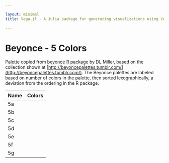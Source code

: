```yaml
---

layout: minimal
title: Vega.jl - A Julia package for generating visualizations using Vega

---
```


# Beyonce - 5 Colors

[Palette](https://gist.github.com/dill/fb75131e618c52564fc9) copied from [beyonce R package](https://github.com/dill/beyonce) by DL Miller, based on the collection shown at [http://beyoncepalettes.tumblr.com/](http://beyoncepalettes.tumblr.com/). The Beyonce palettes are labeled based on number of colors in the palette, then sorted lexographically, a deviation from the ordering in the R package.

<table>
  <thead>
    <tr>
      <th>Name</th>
      <th>Colors</th>
    </tr>
  </thead>
  <tbody>
    <tr>
      <td>5a</td>
      <td><div id="b5a"></div></td>
    </tr>
    <tr>
      <td>5b</td>
      <td><div id="b5b"></div></td>
    </tr>
    <tr>
      <td>5c</td>
      <td><div id="b5c"></div></td>
    </tr>
     <tr>
      <td>5d</td>
      <td><div id="b5d"></div></td>
    </tr>
     <tr>
      <td>5e</td>
      <td><div id="b5e"></div></td>
    </tr>
    <tr>
      <td>5f</td>
      <td><div id="b5f"></div></td>
    </tr>
     <tr>
      <td>5g</td>
      <td><div id="b5g"></div></td>
    </tr>
  </tbody>
</table>

<div>
      <script type="text/javascript">

      // parse a spec and create a visualization view
      function parse(divid, palette) {

        spec = colorchip(palette[divid], 50, 400)
        vg.parse.spec(spec, function(chart) { chart({el:"#" + divid}).update(); });
      }

      var bey;
      $.getJSON("http://randyzwitch.github.io/NoveltyColors.jl/javascripts/beyonce.json", function(json) {
          bey = json;
      })
      .done(function(json) {

                for(var i = 0; i < Object.keys(bey).length; i++){
                  parse(Object.keys(bey)[i], bey);
                }
      });

    </script>
<div>